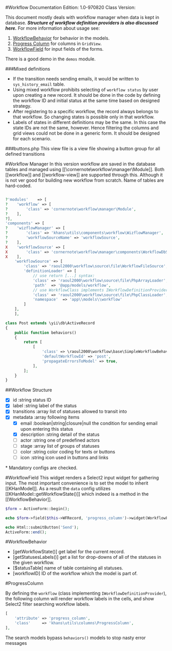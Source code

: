 #Workflow
Documentation Edition: 1.0-970820
Class Version: 


This document mostly deals with workflow manager when data is kept in database.
*__Structure of workflow definition providers is also discussed here.__*
For more information about usage see:
1. [WorkflowBehavior](behaviors-workflow-behavior.md) for behavior in the models.
1. [Progress Column](workflow.md#ProgressColumn) for columns in `GridView`.
1. [WorkflowField](widgets-workflow-field.md) for input fields of the forms.

There is a good demo in the `demos` module.

###Mixed definitions
+    If the transition needs sending emails, it would be written to `sys_history_email` table.
+    Using mixed workflow prohibits selecting of `workflow status` by user upon creating a new record.
    It should be done in the code by defining the workflow ID and initial status at the same time based on designed strategy.
+    After registering to a specific workflow, the record always belongs to that workflow.
    So changing states is possible only in that workflow.
+    Labels of states in different definitions may be the same. In this case the state IDs are not the same, however.
    Hence filtering the columns and grid views could not be done in a generic form. It should be designed for each scenario.


###buttons.php
This view file is a view file showing a button group for all defined transitions

#Workflow Manager
In this version workflow are saved in the database tables and managed using [[\cornernote\workflow\manager\Module]].
Both [[workflow]] and [[workflow-view]] are supported through this.
Although it is not ver good for building new workflow from scratch. 
Name of tables are hard-coded.

```php

?'modules'    => [
?    'workflow' => [
?        'class' => 'cornernote\workflow\manager\Module',
?    ],
?],
'components' => [
?    'wizflowManager' => [
?        'class' => 'khans\utils\components\workflow\WizflowManager',
?        'workflowSourceName' => 'workflowSource',
?    ],
X    'workflowSource' => [
X        'class' => 'cornernote\workflow\manager\components\WorkflowDbSource',
X    ],
    'workflowSource' => [
        'class' => 'raoul2000\workflow\source\file\WorkflowFileSource',
        'definitionLoader' => [
            // use return [...] syntax:
            'class' => 'raoul2000\workflow\source\file\PhpArrayLoader',
            'path'  => '@app/models/workflow',
            // use WorkflowClass implements IWorkflowDefinitionProvider syntax:
            'class' => 'raoul2000\workflow\source\file\PhpClassLoader',
            'namespace'  => 'app\\models\\workflow'
        ]
    ],
    ],
```

```php
class Post extends \yii\db\ActiveRecord
{
    public function behaviors()
    {
        return [
            [
                'class' => \raoul2000\workflow\base\SimpleWorkflowBehavior::className(),
                'defaultWorkflowId' => 'post',
                'propagateErrorsToModel' => true,
            ],
        ];
    }
}
```

##Workflow Structure
- [x] id :string status ID
- [x] label :string label of the status
- [x] transitions :array list of statuses allowed to transit into
- [x] metadata :array following items
   + [x] email :boolean|string|closure|null the condition for sending email upon entering this status
   + [x] description :string detail of the status
   + [ ] actor :string one of predefined actors
   + [ ] stage :array list of groups of statuses
   + [ ] color :string color coding for texts or buttons
   + [ ] icon :string icon used in buttons and links
   
\* Mandatory configs are checked. 

#WorkflowField
This widget renders a Select2 input widget for gathering input. 
The most important convenience is to set the model to inherit [[KHanModel]].
 As a result the `data` config utilizes [[KHanModel::getWorkflowState()]] which indeed is a method in the [[WorkflowBehavior]].

```php
$form = ActiveForm::begin();

echo $form->field($this->WFRecord, 'progress_column')->widget(WorkflowField::class, []);

echo Html::submitButton('Send');
ActiveForm::end();
```

#WorkflowBehavior

+ [getWorkflowState()] get label for the current record.
+ [getStatusesLabels()] get a list for drop-downs of all of the statuses in the given workflow.
+ [$statusTable] name of table containing all statuses. 
+ [workflowID] ID of the workflow which the model is part of.


#ProgressColumn

By defining the `workflow` (class implementing `IWorkflowDefinitionProvider`),
the following column will render workflow labels in the cells, 
and show Select2 filter searching workflow labels. 

```php
[
    'attribute' => 'progress_column',
    'class'     => 'khans\utils\columns\ProgressColumn',
],
```

The search models bypass `behaviors()` models to stop nasty error messages